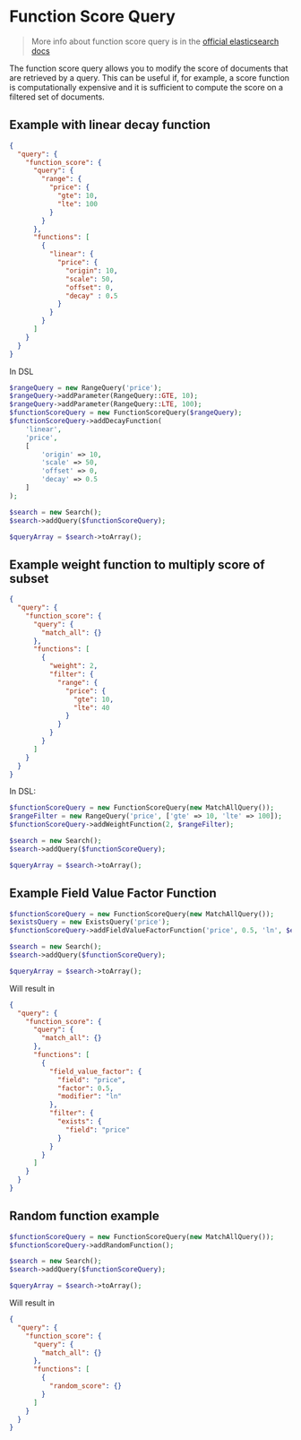 # Function Score Query

> More info about function score query is in the [official elasticsearch docs][1]

The function score query allows you to modify the score of documents that are retrieved by a query. This can be useful
if, for example, a score function is computationally expensive and it is sufficient to compute the score on a filtered
set of documents.

## Example with linear decay function
```JSON
{
  "query": {
    "function_score": {
      "query": {
        "range": {
          "price": {
            "gte": 10,
            "lte": 100
          }
        }
      },
      "functions": [
        {
          "linear": {
            "price": {
              "origin": 10,
              "scale": 50,
              "offset": 0,
              "decay" : 0.5
            }
          }
        }
      ]
    }
  }
}
```

In DSL

```php
$rangeQuery = new RangeQuery('price');
$rangeQuery->addParameter(RangeQuery::GTE, 10);
$rangeQuery->addParameter(RangeQuery::LTE, 100);
$functionScoreQuery = new FunctionScoreQuery($rangeQuery);
$functionScoreQuery->addDecayFunction(
    'linear',
    'price',
    [
        'origin' => 10,
        'scale' => 50,
        'offset' => 0,
        'decay' => 0.5
    ]
);

$search = new Search();
$search->addQuery($functionScoreQuery);

$queryArray = $search->toArray();
```

## Example weight function to multiply score of subset

```JSON
{
  "query": {
    "function_score": {
      "query": {
        "match_all": {}
      },
      "functions": [
        {
          "weight": 2,
          "filter": {
            "range": {
              "price": {
                "gte": 10,
                "lte": 40
              }
            }
          }
        }
      ]
    }
  }
}
```

In DSL:

```php
$functionScoreQuery = new FunctionScoreQuery(new MatchAllQuery());
$rangeFilter = new RangeQuery('price', ['gte' => 10, 'lte' => 100]);
$functionScoreQuery->addWeightFunction(2, $rangeFilter);

$search = new Search();
$search->addQuery($functionScoreQuery);

$queryArray = $search->toArray();
```

## Example Field Value Factor Function

```php
$functionScoreQuery = new FunctionScoreQuery(new MatchAllQuery());
$existsQuery = new ExistsQuery('price');
$functionScoreQuery->addFieldValueFactorFunction('price', 0.5, 'ln', $existsQuery);

$search = new Search();
$search->addQuery($functionScoreQuery);

$queryArray = $search->toArray();
```

Will result in 

```JSON
{
  "query": {
    "function_score": {
      "query": {
        "match_all": {}
      },
      "functions": [
        {
          "field_value_factor": {
            "field": "price",
            "factor": 0.5,
            "modifier": "ln"
          },
          "filter": {
            "exists": {
              "field": "price"
            }
          }
        }
      ]
    }
  }
}
```

## Random function example

```php
$functionScoreQuery = new FunctionScoreQuery(new MatchAllQuery());
$functionScoreQuery->addRandomFunction();

$search = new Search();
$search->addQuery($functionScoreQuery);

$queryArray = $search->toArray();
```

Will result in

```JSON
{
  "query": {
    "function_score": {
      "query": {
        "match_all": {}
      },
      "functions": [
        {
          "random_score": {}
        }
      ]
    }
  }
}
```

[1]: https://www.elastic.co/guide/en/elasticsearch/reference/current/query-dsl-function-score-query.html

